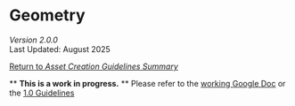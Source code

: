 # Geometry

_Version 2.0.0_\
Last Updated: August 2025

[<ins>Return to <em>Asset Creation Guidelines Summary</em></ins>](/asset-creation-guidelines/RealtimeAssetCreationGuidelines.md#geometry-summary)

** <strong>This is a work in progress.</strong> ** Please refer to the [working Google Doc](https://docs.google.com/document/d/1EttaYOomLhp7K0g0KIPNiRH7l23hNf6BuNXEQqWw54o/edit?usp=sharing) or the [1.0 Guidelines](../../../asset-creation-guidelines-1.0/full-version/sec03_Geometry/Geometry.md)
